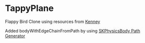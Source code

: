 TappyPlane
===========

Flappy Bird Clone using resources from [Kenney](http://opengameart.org/content/tappy-plane)

Added bodyWithEdgeChainFromPath by using [SKPhysicsBody Path Generator](http://dazchong.com/spritekit/)
